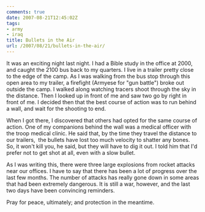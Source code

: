 ```yaml
---
comments: true
date: 2007-08-21T12:45:02Z
tags:
- army
- iraq
title: Bullets in the Air
url: /2007/08/21/bullets-in-the-air/
---
```


<p>It was an exciting night last night. I had a Bible study in the office at 2000, and caught the 2100 bus back to my quarters. I live in a trailer pretty close to the edge of the camp. As I was walking from the bus stop through this open area to my trailer, a firefight (Armyese for "gun battle") broke out outside the camp. I walked along watching tracers shoot through the sky in the distance. Then I looked up in front of me and saw two go by right in front of me. I decided then that the best course of action was to run behind a wall, and wait for the shooting to end.</p>
<p>When I got there, I discovered that others had opted for the same course of action. One of my companions behind the wall was a medical officer with the troop medical clinic. He said that, by the time they travel the distance to our trailers,  the bullets have lost too much velocity to shatter any bones. So, it won't kill you, he said, but they will have to dig it out. I told him that I'd prefer not to get shot at all, even with a slow bullet.</p>
<p>As I was writing this, there were three large explosions from rocket attacks near our offices. I have to say that there has been a lot of progress over the last few months. The number of attacks has really gone down in some areas that had been extremely dangerous. It is still a war, however, and the last two days have been convincing reminders.</p>
<p>Pray for peace, ultimately; and protection in the meantime.</p>

